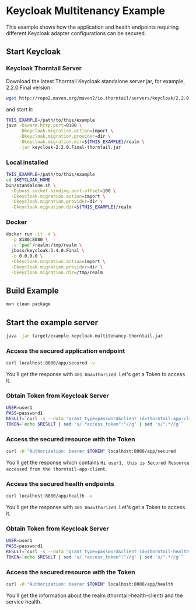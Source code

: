 # Keycloak Multitenancy Example

This example shows how the application and health endpoints requiring different Keycloak adapter configurations can be secured.

## Start Keycloak

### Keycloak Thorntail Server

Download the latest Thorntail Keycloak standalone server jar, for example, 2.2.0.Final version:

``` sh
wget http://repo2.maven.org/maven2/io.thorntail/servers/keycloak/2.2.0.Final/keycloak-2.2.0.Final-thorntail.jar .
```
and start it:

``` sh
THIS_EXAMPLE=/path/to/this/example
java -Dswarm.http.port=8180 \
     -Dkeycloak.migration.action=import \
     -Dkeycloak.migration.provider=dir \
     -Dkeycloak.migration.dir=${THIS_EXAMPLE}/realm \
     -jar keycloak-2.2.0.Final-thorntail.jar
```


### Local installed

``` sh
THIS_EXAMPLE=/path/to/this/example
cd $KEYCLOAK_HOME
bin/standalone.sh \
  -Djboss.socket.binding.port-offset=100 \
  -Dkeycloak.migration.action=import \
  -Dkeycloak.migration.provider=dir \
  -Dkeycloak.migration.dir=${THIS_EXAMPLE}/realm
```

### Docker

``` sh
docker run -it -d \
  -p 8180:8080 \
  -v `pwd`/realm:/tmp/realm \
  jboss/keycloak:3.4.0.Final \
  -b 0.0.0.0 \
  -Dkeycloak.migration.action=import \
  -Dkeycloak.migration.provider=dir \
  -Dkeycloak.migration.dir=/tmp/realm
```

## Build Example

``` sh
mvn clean package
```

## Start the example server

``` sh
java -jar target/example-keycloak-multitenancy-thorntail.jar
```

### Access the secured application endpoint

``` sh
curl localhost:8080/app/secured -v
```

You'll get the response with `401 Unauthorized`. Let's get a Token to access it.

### Obtain Token from Keycloak Server

``` sh
USER=user1
PASS=password1
RESULT=`curl -s --data "grant_type=password&client_id=thorntail-app-client&username=${USER}&password=${PASS}" http://localhost:8180/auth/realms/thorntail-app-client/protocol/openid-connect/token`
TOKEN=`echo $RESULT | sed 's/.*access_token":"//g' | sed 's/".*//g'`
```

### Access the secured resource with the Token

``` sh
curl -H "Authorization: bearer $TOKEN" localhost:8080/app/secured
```

You'll get the response which contains `Hi user1, this is Secured Resource accessed from the thorntail-app-client`.

### Access the secured health endpoints

``` sh
curl localhost:8080/app/health -v
```

You'll get the response with `401 Unauthorized`. Let's get a Token to access it.

### Obtain Token from Keycloak Server

``` sh
USER=user1
PASS=password1
RESULT=`curl -s --data "grant_type=password&client_id=thorntail-health-client&username=${USER}&password=${PASS}" http://localhost:8180/auth/realms/thorntail-health-client/protocol/openid-connect/token`
TOKEN=`echo $RESULT | sed 's/.*access_token":"//g' | sed 's/".*//g'`
```

### Access the secured resource with the Token

``` sh
curl -H "Authorization: bearer $TOKEN" localhost:8080/app/health
```

You'll get the information about the realm (thorntail-health-client) and the service health.

